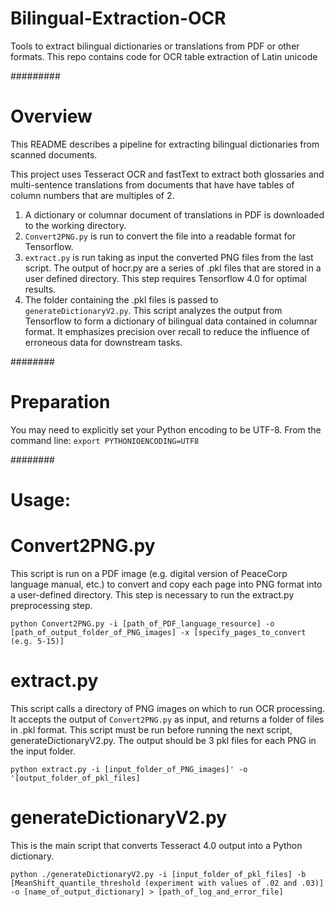 # Bilingual-Extraction-OCR
Tools to extract bilingual dictionaries or translations from PDF or other formats.
This repo contains code for OCR table extraction of Latin unicode

#########

# Overview

This README describes a pipeline for extracting bilingual dictionaries from scanned documents.

This project uses Tesseract OCR and fastText to extract both glossaries and multi-sentence translations from documents that have have tables of column numbers that are multiples of 2.
1. A dictionary or columnar document of translations in PDF is downloaded to the working directory.
2. `Convert2PNG.py` is run to convert the file into a readable format for Tensorflow.
3. `extract.py` is run taking as input the converted PNG files from the last script. The output of hocr.py are a series of .pkl files that are stored in a user defined directory. This step requires Tensorflow 4.0 for optimal results.
4. The folder containing the .pkl files is passed to `generateDictionaryV2.py`. This script analyzes the output from Tensorflow to form a dictionary of bilingual data contained in columnar format. It emphasizes precision over recall to reduce the influence of erroneous data for downstream tasks.

########

# Preparation




You may need to explicitly set your Python encoding to be UTF-8. From the command line:
`export PYTHONIOENCODING=UTF8`

########

# Usage:

# Convert2PNG.py
This script is run on a PDF image (e.g. digital version of PeaceCorp language manual, etc.) to convert and copy each page into PNG format into a user-defined directory. This step is necessary to run the extract.py preprocessing step.

`python Convert2PNG.py -i [path_of_PDF_language_resource] -o [path_of_output_folder_of_PNG_images] -x [specify_pages_to_convert (e.g. 5-15)] `

# extract.py
This script calls a directory of PNG images on which to run OCR processing. It accepts the output of `Convert2PNG.py` as input, and returns a folder of files in .pkl format. This script must be run before running the next script, generateDictionaryV2.py. The output should be 3 pkl files for each PNG in the input folder.

`python extract.py -i [input_folder_of_PNG_images]' -o '[output_folder_of_pkl_files]`

# generateDictionaryV2.py
This is the main script that converts Tesseract 4.0 output into a Python dictionary.

`python ./generateDictionaryV2.py -i [input_folder_of_pkl_files] -b [MeanShift_quantile_threshold (experiment with values of .02 and .03)] -o [name_of_output_dictionary] > [path_of_log_and_error_file]`
